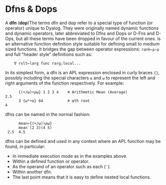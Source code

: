 # Dfns & Dops

A **dfn** (**dop**)The terms dfn and dop refer to a special type of function (or operator) unique to Dyalog. They were originally named dynamic functions and dynamic operators, later abbreviated to Dfns and Dops or D-Fns and D-Ops, but all these terms have been dropped in favour of the current ones.
 is an alternative function definition style suitable for defining small to medium sized functions. It bridges the gap between operator expressions: `rank←⍴∘⍴` and full "header style" definitions such as:
```apl
    ∇ rslt←larg func rarg;local...
```

In its simplest form, a dfn is an APL expression enclosed in curly braces `{}`, possibly including the special characters `⍺` and `⍵` to represent the left and right arguments of the function respectively. For example:
```apl
      {(+/⍵)÷⍴⍵} 1 2 3 4    ⍝ Arithmetic Mean (Average)
2.5
      3 {⍵*÷⍺} 64           ⍝ ⍺th root
4
```

dfns can be named in the normal fashion:
```apl
      mean←{(+/⍵)÷⍴⍵}
      mean¨(2 3)(4 5)
 2.5  4.5
```

dfns can be defined and used in any context where an APL function may be found, in particular:

- In immediate execution mode as in the examples above.
- Within a defined function or operator.
- As the operand of an operator such as each (`¨`).
- Within another dfn.
- The last point means that it is easy to define nested local functions.
